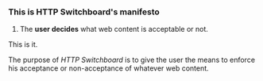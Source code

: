 ### This is HTTP Switchboard's manifesto

1. The **user decides** what web content is acceptable or not.

This is it.

The purpose of _HTTP Switchboard_ is to give the user the means to enforce
his acceptance or non-acceptance of whatever web content.
